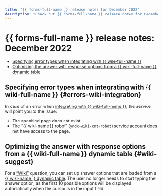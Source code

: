 ```yaml
---
title: "{{ forms-full-name }} release notes for December 2022"
description: "Check out {{ forms-full-name }} release notes for December 2022."
---
```


# {{ forms-full-name }} release notes: December 2022

* [Specifying error types when integrating with {{ wiki-full-name }}](#errors-wiki-integration)
* [Optimizing the answer with response options from a {{ wiki-full-name }} dynamic table](#wiki-suggest)

## Specifying error types when integrating with {{ wiki-full-name }} {#errors-wiki-integration}

In case of an error when [integrating with {{ wiki-full-name }}](../send-wiki.md), the service will point you to the issue:
* The specified page does not exist.
* The <q>{{ wiki-name }} robot</q> (`yndx-wiki-cnt-robot`) service account does not have access to the page.

## Optimizing the answer with response options from a {{ wiki-full-name }} dynamic table {#wiki-suggest}

For a [<q>Wiki</q>](../blocks-ref/wiki.md) question, you can set up answer options that are loaded from a [{{ wiki-name }} dynamic table](../../wiki/create-grid.md). The user no longer needs to start typing the answer option, as the first 10 possible options will be displayed automatically when the cursor is in the input field.
